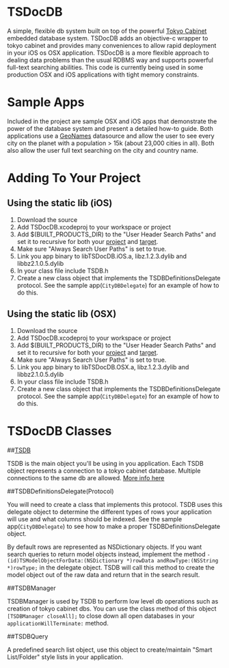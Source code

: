 TSDocDB
========
A simple, flexible db system built on top of the powerful [Tokyo Cabinet](http://fallabs.com/tokyocabinet/) embedded database system. TSDocDB adds an objective-c wrapper to tokyo cabinet and provides many conveniences to allow rapid deployment in your iOS os OSX application. TSDocDB is a more flexible approach to dealing data problems than the usual RDBMS way and supports powerful full-text searching abilities. This code is currently being used in some production OSX and iOS applications with tight memory constraints.

Sample Apps
===========
Included in the project are sample OSX and iOS apps that demonstrate the power of the database system and present a detailed how-to guide. Both applications use a [GeoNames](http://www.geonames.org/) datasource and allow the user to see every city on the planet with a population > 15k (about 23,000 cities in all). Both also allow the user full text searching on the city and country name.

Adding To Your Project
======================

Using the static lib (iOS)
---------------------------
1. Download the source
2. Add TSDocDB.xcodeproj to your workspace or project
3. Add $(BUILT_PRODUCTS_DIR) to the "User Header Search Paths" and set it to recursive for both your [project](TSDocDB/raw/master/capProject.png) and [target](TSDocDB/raw/master/capTarget.png).
4. Make sure "Always Search User Paths" is set to true.
5. Link you app binary to libTSDocDB.iOS.a, libz.1.2.3.dylib and libbz2.1.0.5.dylib
6. In your class file include TSDB.h
7. Create a new class object that implements the TSDBDefinitionsDelegate protocol. See the sample app(`CityDBDelegate`) for an example of how to do this.

Using the static lib (OSX)
----------------------------
1. Download the source
2. Add TSDocDB.xcodeproj to your workspace or project
3. Add $(BUILT_PRODUCTS_DIR) to the "User Header Search Paths" and set it to recursive for both your [project](TSDocDB/raw/master/capProject.png) and [target](TSDocDB/raw/master/capTarget.png).
4. Make sure "Always Search User Paths" is set to true.
5. Link you app binary to libTSDocDB.OSX.a, libz.1.2.3.dylib and libbz2.1.0.5.dylib 
6. In your class file include TSDB.h
7. Create a new class object that implements the TSDBDefinitionsDelegate protocol. See the sample app(`CityDBDelegate`) for an example of how to do this.

TSDocDB Classes
===============	

##[TSDB](TSDocDB/blob/master/TSDB.markdown)

TSDB is the main object you'll be using in you application. Each TSDB object represents a connection to a tokyo cabinet database. Multiple connections to the same db are allowed. [More info here](TSDocDB/blob/master/TSDB.markdown)

##TSDBDefinitionsDelegate(Protocol)

You will need to create a class that implements this protocol. TSDB uses this delegate object to determine the different types of rows your application will use and what columns should be indexed. See the sample app(`CityDBDelegate`) to see how to make a proper TSDBDefinitionsDelegate object.

By default rows are represented as NSDictionary objects. If you want search queries to return model objects instead, implement the method `-(id)TSModelObjectForData:(NSDictionary *)rowData andRowType:(NSString *)rowType;` in the delegate object. TSDB will call this method to create the model object out of the raw data and return that in the search result.

##TSDBManager

TSDBManager is used by TSDB to perform low level db operations such as creation of tokyo cabinet dbs. You can use the class method of this object `[TSDBManager closeAll];` to close down all open databases in your `applicationWillTerminate:` method.

##TSDBQuery

A predefined search list object, use this object to create/maintain "Smart List/Folder" style lists in your application.


